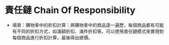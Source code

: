 # 責任鏈 Chain Of Responsibility

- 場景：購物車中的折扣計算：將購物車中的商品逐一遍歷，每個商品都有可能有不同的折扣方式，如滿額折扣、滿件折扣等。可以使用責任鏈模式來實現對每個商品進行折扣計算，最後得出總價。
